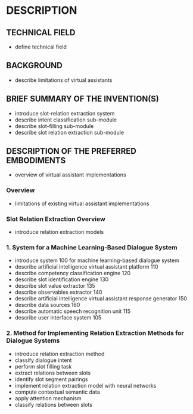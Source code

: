 # DESCRIPTION

## TECHNICAL FIELD

- define technical field

## BACKGROUND

- describe limitations of virtual assistants

## BRIEF SUMMARY OF THE INVENTION(S)

- introduce slot-relation extraction system
- describe intent classification sub-module
- describe slot-filling sub-module
- describe slot relation extraction sub-module

## DESCRIPTION OF THE PREFERRED EMBODIMENTS

- overview of virtual assistant implementations

### Overview

- limitations of existing virtual assistant implementations

### Slot Relation Extraction Overview

- introduce relation extraction models

### 1. System for a Machine Learning-Based Dialogue System

- introduce system 100 for machine learning-based dialogue system
- describe artificial intelligence virtual assistant platform 110
- describe competency classification engine 120
- describe slot identification engine 130
- describe slot value extractor 135
- describe observables extractor 140
- describe artificial intelligence virtual assistant response generator 150
- describe data sources 160
- describe automatic speech recognition unit 115
- describe user interface system 105

### 2. Method for Implementing Relation Extraction Methods for Dialogue Systems

- introduce relation extraction method
- classify dialogue intent
- perform slot filling task
- extract relations between slots
- identify slot segment pairings
- implement relation extraction model with neural networks
- compute contextual semantic data
- apply attention mechanism
- classify relations between slots

